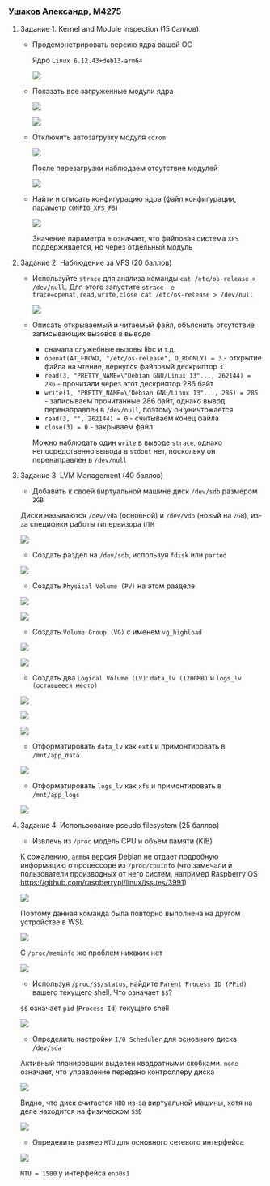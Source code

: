 ### Ушаков Александр, М4275

1. Задание 1. Kernel and Module Inspection (15 баллов).

    - Продемонстрировать версию ядра вашей ОС

      Ядро `Linux 6.12.43+deb13-arm64`

      ![](./screenshots/kernel_info.png)

    - Показать все загруженные модули ядра

      ![](./screenshots/lsmod_1.png)

      ![](./screenshots/lsmod_2.png)

    - Отключить автозагрузку модуля `cdrom`

      ![](./screenshots/blacklist_cdrom.png)

      После перезагрузки наблюдаем отсутствие модулей

      ![](./screenshots/cdrom_blacklisted.png)

    - Найти и описать конфигурацию ядра (файл конфигурации, параметр `CONFIG_XFS_FS`)

      ![](./screenshots/kernel_config_xfs.png)

      Значение параметра `m` означает, что файловая система `XFS` поддерживается, но через отдельный модуль

2. Задание 2. Наблюдение за VFS (20 баллов)

    - Используйте `strace` для анализа команды `cat /etc/os-release > /dev/null`. Для этого
      запустите `strace -e trace=openat,read,write,close cat /etc/os-release > /dev/null`

      ![](./screenshots/strace.png)

    - Описать открываемый и читаемый файл, объяснить отсутствие записывающих вызовов в выводе

        - сначала служебные вызовы libc и т.д.
        - `openat(AT_FDCWD, "/etc/os-release", O_RDONLY) = 3` - открытие файла на чтение, вернулся файловый
          дескриптор `3`
        - `read(3, "PRETTY_NAME=\"Debian GNU/Linux 13"..., 262144) = 286` - прочитали через этот дескриптор 286 байт
        - `write(1, "PRETTY_NAME=\"Debian GNU/Linux 13"..., 286) = 286` - записываем прочитанные 286 байт, однако вывод
          перенаправлен в `/dev/null`, поэтому он уничтожается
        - `read(3, "", 262144) = 0` - считываем конец файла
        - `close(3) = 0` - закрываем файл

      Можно наблюдать один `write` в выводе `strace`, однако непосредственно вывода в `stdout` нет, поскольку он
      перенаправлен в `/dev/null`

3. Задание 3. LVM Management (40 баллов)

    - Добавить к своей виртуальной машине диск `/dev/sdb` размером `2GB`

   Диски называются `/dev/vda` (основной) и `/dev/vdb` (новый на `2GB`), из-за специфики работы гипервизора `UTM`

   ![](./screenshots/lsblk_before.png)

    - Создать раздел на `/dev/sdb`, используя `fdisk` или `parted`

   ![](./screenshots/fdisk.png)

    - Создать `Physical Volume (PV)` на этом разделе

   ![](./screenshots/pvcreate.png)

   ![](./screenshots/pvdisplay.png)

    - Создать `Volume Group (VG)` с именем `vg_highload`

   ![](./screenshots/vgcreate.png)

   ![](./screenshots/vgdisplay.png)

    - Создать два `Logical Volume (LV)`: `data_lv (1200MB)` и `logs_lv (оставшееся место)`

   ![](./screenshots/lvcreate_data.png)

   ![](./screenshots/lvcreate_logs.png)

   ![](./screenshots/lvdisplay.png)

    - Отформатировать `data_lv` как `ext4` и примонтировать в `/mnt/app_data`

   ![](./screenshots/mkfs_ext4_mount.png)

    - Отформатировать `logs_lv` как `xfs` и примонтировать в `/mnt/app_logs`

   ![](./screenshots/mkfs_xfs_mount.png)

4. Задание 4. Использование pseudo filesystem (25 баллов)

    - Извлечь из `/proc` модель CPU и объем памяти (KiB)

   К сожалению, `arm64` версия Debian не отдает подробную информацию о процессоре из `/proc/cpuinfo` (что замечали и
   пользователи производных от него систем, например Raspberry OS https://github.com/raspberrypi/linux/issues/3991)

   ![](./screenshots/proc_cpuinfo_fail.png)

   Поэтому данная команда была повторно выполнена на другом устройстве в WSL

   ![](./screenshots/cpuinfo.jpg)

   С `/proc/meminfo` же проблем никаких нет

   ![](./screenshots/meminfo.png)

    - Используя `/proc/$$/status`, найдите `Parent Process ID (PPid)` вашего текущего shell. Что означает `$$`?

   `$$` означает `pid` (`Process Id`) текущего shell

   ![](./screenshots/ppid.png)

    - Определить настройки `I/O Scheduler` для основного диска `/dev/sda`

   Активный планировщик выделен квадратными скобками. `none` означает, что управление передано контроллеру диска

   ![](./screenshots/io_scheduler.png)

   Видно, что диск считается `HDD` из-за виртуальной машины, хотя на деле находится на физическом `SSD`

   ![](./screenshots/is_hdd.png)

    - Определить размер `MTU` для основного сетевого интерфейса

   ![](./screenshots/mtu.png)

   `MTU = 1500` у интерфейса `enp0s1`
